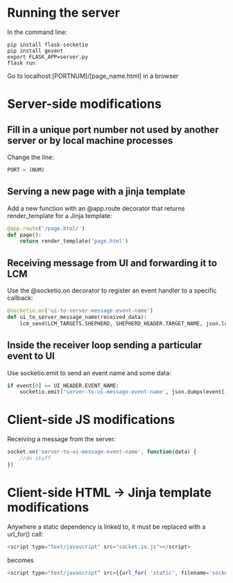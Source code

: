 
# Running the server
In the command line:

    pip install flask-socketio
    pip install gevent
    export FLASK_APP=server.py
    flask run

Go to localhost:[PORTNUM]/[page_name.html] in a browser
# Server-side modifications

## Fill in a unique port number not used by another server or by local machine processes
Change the line:
```python
PORT = (NUM)
```

## Serving a new page with a jinja template
Add a new function with an @app.route decorator that returns render_template for a Jinja template:
```python
@app.route('/page.html/')
def page():
    return render_template('page.html')
```

## Receiving message from UI and forwarding it to LCM
Use the @socketio.on decorator to register an event handler to a specific callback:
```python
@socketio.on('ui-to-server-message-event-name')
def ui_to_server_message_name(received_data):
    lcm_send(LCM_TARGETS.SHEPHERD, SHEPHERD_HEADER.TARGET_NAME, json.loads(received_data))
```

## Inside the receiver loop sending a particular event to UI
Use socketio.emit to send an event name and some data:
```python
if event[0] == UI_HEADER.EVENT_NAME:
    socketio.emit('server-to-ui-message-event-name', json.dumps(event[1], ensure_ascii=False))
```

# Client-side JS modifications

Receiving a message from the server:
```javascript
socket.on('server-to-ui-message-event-name', function(data) {
    //do stuff
})
```

# Client-side HTML -> Jinja template modifications

Anywhere a static dependency is linked to, it must be replaced with a url_for() call:
```javascript
<script type="text/javascript" src="socket.io.js"></script>
```
becomes
```javascript
<script type="text/javascript" src={{url_for( 'static', filename='socket.io.js' )}}></script>
```
